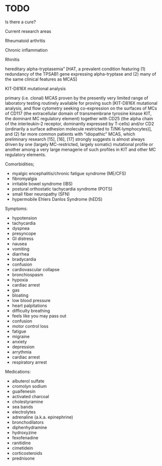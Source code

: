 # TODO

Is there a cure?

Current research areas

Rheumatoid arthritis

Chronic inflammation

Rhinitis

hereditary alpha-tryptasemia”  [HAT, a prevalent condition featuring (1) redundancy of the TPSAB1 gene expressing alpha-tryptase and (2) many of the same clinical features as MCAS]

KIT-D816X mutational analysis

primary (i.e. clonal) MCAS proven by the presently very limited range of laboratory testing routinely available for proving such [KIT-D816X mutational analysis, and flow cytometry seeking co-expression on the surfaces of MCs of CD117 (the extracellular domain of transmembrane tyrosine kinase KIT, the dominant MC regulatory element) together with CD25 (the alpha chain of the interleukin-2 receptor, dominantly expressed by T-cells) and/or CD2 (ordinarily a surface adhesion molecule restricted to T/NK-lymphocytes)], and (2) far more common patients with “idiopathic” MCAS, which preliminary research [15], [16], [17] strongly suggests is almost always driven by one (largely MC-restricted, largely somatic) mutational profile or another among a very large menagerie of such profiles in KIT and other MC regulatory elements. 

Comorbidities;

* myalgic encephalitis/chronic fatigue syndrome (ME/CFS)
* fibromyalgia
* irritable bowel syndrome (IBS)
* postural orthostatic tachycardia syndrome (POTS)
* small fiber neuropathy (SFN)
* hypermobile Ehlers Danlos Syndrome (hEDS)

Symptoms:

* hypotension
* tachycardia
* dyspnea
* presyncope
* GI distress
* nausea
* vomiting
* diarrhea
* bradycardia
* confusion
* cardiovascular collapse
* bronchiospasm
* hypoxia
* cardiac arrest
* gas
* bloating
* low blood pressure
* heart palpitations
* difficulty breathing
* feels like you may pass out
* confusion
* motor control loss
* fatigue
* migraine
* anxiety
* depression
* arrythmia
* cardiac arrest
* respiratory arrest 

Medications:

* albuterol sulfate
* cromolyn sodium
* guaifenesin
* activated charcoal
* cholestyramine
* sea bands
* electrolytes
* adrenaline (a.k.a. epinephrine)
* bronchodilators
* diphenhydramine
* hydroxyzine
* fexofenadine
* ranitidine
* cimetidein
* corticosteroids
* prednisone